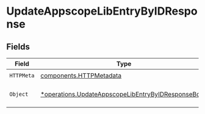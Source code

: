 # UpdateAppscopeLibEntryByIDResponse


## Fields

| Field                                                                                                                   | Type                                                                                                                    | Required                                                                                                                | Description                                                                                                             |
| ----------------------------------------------------------------------------------------------------------------------- | ----------------------------------------------------------------------------------------------------------------------- | ----------------------------------------------------------------------------------------------------------------------- | ----------------------------------------------------------------------------------------------------------------------- |
| `HTTPMeta`                                                                                                              | [components.HTTPMetadata](../../models/components/httpmetadata.md)                                                      | :heavy_check_mark:                                                                                                      | N/A                                                                                                                     |
| `Object`                                                                                                                | [*operations.UpdateAppscopeLibEntryByIDResponseBody](../../models/operations/updateappscopelibentrybyidresponsebody.md) | :heavy_minus_sign:                                                                                                      | a list of AppscopeLibEntry objects                                                                                      |